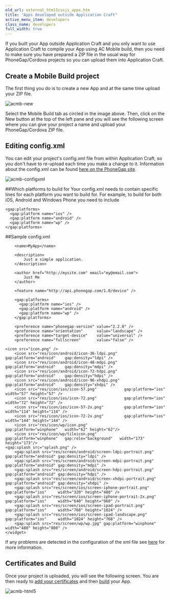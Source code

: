 ```yaml
---
old_url: external_html5cssjs_apps.htm
title: "Apps developed outside Application Craft"
active_menu_item: developers
class_name: developers
full_width: true
---
```



If you built your App outside Application Craft and you only want to use Application Craft to compile your App using AC Mobile build, then you need to make sure you have prepared a ZIP file in the usual way for PhoneGap/Cordova projects so you can upload them into Application Craft.

## Create a Mobile Build project

The first thing you do is to create a new App and at the same time upload your ZIP file.

![acmb-new](/img/docs/acmb-new.png)

Select the Mobile Build tab as circled in the image above. Then, click on the New button at the top of the left pane and you will see the following screen where you can give your project a name and upload your PhoneGap/Cordova ZIP file.

## Editing config.xml

You can edit your project's config.xml file from within Application Craft, so you don't have to re-upload each time you make a change to it. Information about the config.xml can be found [here on the PhoneGap site](https://build.phonegap.com/docs/config-xml).

![acmb-configxml](/img/docs/acmb-configxml.png)

##Which platforms to build for
Your config.xml needs to contain specific lines for each platform you want to build for. For example, to build for both iOS, Android and Windows Phone you need to include

    <gap:platforms>
      <gap:platform name="ios" />
      <gap:platform name="android" /> 
      <gap:platform name="wp" />
    </gap:platforms> 
    
##Sample config.xml
	<?xml version="1.0" encoding="UTF-8"?>
		<widget xmlns     = "http://www.w3.org/ns/widgets"
        xmlns:gap = "http://phonegap.com/ns/1.0"
        id        = "com.application.myapp"
        version   = "2.2.0"
    	versionCode = "1">
        	
    	<name>MyApp</name>

        <description>
            Just a simple application.
        </description>
    
        <author href="http://mysite.com" email="my@email.com">
            Just Me
        </author>
        
        <feature name="http://api.phonegap.com/1.0/device" />
        
        <gap:platforms>
          <gap:platform name="ios" />
          <gap:platform name="android" />
          <gap:platform name="wp" />
        </gap:platforms>
    
        <preference name="phonegap-version" value="2.2.0" />
        <preference name="orientation"      value="landscape" />
        <preference name="target-device"    value="universal" />
        <preference name="fullscreen"       value="false" />
    
    <icon src="icon.png" />
    	<icon src="res/icon/android/icon-36-ldpi.png"   gap:platform="android"    gap:density="ldpi" />
    	<icon src="res/icon/android/icon-48-mdpi.png"   gap:platform="android"    gap:density="mdpi" />
    	<icon src="res/icon/android/icon-72-hdpi.png"   gap:platform="android"    gap:density="hdpi" />
    	<icon src="res/icon/android/icon-96-xhdpi.png"  gap:platform="android"    gap:density="xhdpi" />
    	<icon src="res/icon/ios/icon-57.png"            gap:platform="ios"        width="57" height="57" />
    	<icon src="res/icon/ios/icon-72.png"            gap:platform="ios"        width="72" height="72" />
    	<icon src="res/icon/ios/icon-57-2x.png"         gap:platform="ios"        width="114" height="114" />
    	<icon src="res/icon/ios/icon-72-2x.png"         gap:platform="ios"        width="144" height="144" />
    	<icon src="res/icon/wp/icon.png"    			gap:platform="winphone"	  width="62" height="62"/>
		<icon src="res/icon/wp/tileicon.png"			gap:platform="winphone"   gap:role="background"   width="173" height="173"/>
	<gap:splash src="splash.png" />
        <gap:splash src="res/screen/android/screen-ldpi-portrait.png"  gap:platform="android" gap:density="ldpi" />
        <gap:splash src="res/screen/android/screen-mdpi-portrait.png"  gap:platform="android" gap:density="mdpi" />
        <gap:splash src="res/screen/android/screen-hdpi-portrait.png"  gap:platform="android" gap:density="hdpi" />
        <gap:splash src="res/screen/android/screen-xhdpi-portrait.png" gap:platform="android" gap:density="xhdpi" />
        <gap:splash src="res/screen/ios/screen-iphone-portrait.png"    gap:platform="ios"     width="320" height="480" />
        <gap:splash src="res/screen/ios/screen-iphone-portrait-2x.png" gap:platform="ios"     width="640" height="960" />
        <gap:splash src="res/screen/ios/screen-ipad-portrait.png"      gap:platform="ios"     width="768" height="1024" />
        <gap:splash src="res/screen/ios/screen-ipad-landscape.png"     gap:platform="ios"     width="1024" height="768" />
        <gap:splash src="res/screen/wp/wp.jpg" gap:platform="winphone" width="480" height="800" />
	</widget>
   
If any problems are detected in the configuration of the xml file see [here](/developers/documentation/ac-mobile-build-phonegap/ac-mobile-build/build-error-messages/) for more information.   

	

## Certificates and Build

Once your project is uploaded, you will see the following screen. You are then ready to [add your certificates](/developers/documentation/ac-mobile-build-phonegap/certificates/) and then [build](/developers/documentation/ac-mobile-build-phonegap/ac-mobile-build/automatic-building) your App.

![acmb-html5](/img/docs/acmb-html5.png)

